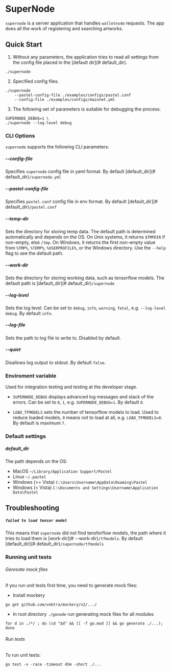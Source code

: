 # SuperNode

`supernode` is a server application that handles `walletnode` requests. The app does all the work of registering and searching artworks.


## Quick Start

1. Without any parameters, the application tries to read all settings from the config file placed in the [default dir](# default_dir).

``` shell
./supernode
```

2. Specified config files.

``` shell
./supernode
    --pastel-config-file ./examples/configs/pastel.conf
    --config-file ./examples/configs/mainnet.yml
```

3. The following set of parameters is suitable for debugging the process.

``` shell
SUPERNODE_DEBUG=1 \
./supernode --log-level debug
```


### CLI Options

`supernode` supports the following CLI parameters:

##### --config-file

Specifies `supernode` config file in yaml format. By default [default_dir](# default_dir)`/supernode.yml`

##### --pastel-config-file

Specifies `pastel.conf` config file in env format. By default [default_dir](# default_dir)`/pastel.conf`

##### --temp-dir

Sets the directory for storing temp data. The default path is determined automatically and depends on the OS. On Unix systems, it returns `$TMPDIR` if non-empty, else `/tmp`. On Windows, it returns the first non-empty value from `%TMP%`, `%TEMP%`, `%USERPROFILE%`, or the Windows directory. Use the `--help` flag to see the default path.

##### --work-dir

Sets the directory for storing working data, such as tensorflow models. The default path is [default_dir](# default_dir)`/supernode`

##### --log-level

Sets the log level. Can be set to `debug`, `info`, `warning`, `fatal`, e.g. `--log-level debug`. By default `info`.

##### --log-file

Sets the path to log file to write to. Disabled by default.

##### --quiet

Disallows log output to stdout. By default `false`.


### Enviroment variable

Used for integration testing and testing at the developer stage.

* `SUPERNODE_DEBUG` displays advanced log messages and stack of the errors. Can be set to `0`, `1`, e.g. `SUPERNODE_DEBUG=1`. By default `0`.

* `LOAD_TFMODELS` sets the number of tensorflow models to load. Used to reduce loaded models, `0` means not to load at all, e.g. `LOAD_TFMODELS=0`. By default is maximum `7`.


### Default settings

##### default_dir

The path depends on the OS:

* MacOS `~/Library/Application Support/Pastel`
* Linux `~/.pastel`
* Windows (>= Vista) `C:\Users\Username\AppData\Roaming\Pastel`
* Windows (< Vista) `C:\Documents and Settings\Username\Application Data\Pastel`


## Troubleshooting

##### `failed to load tensor model`

This means that `supernode` did not find tensforflow models, the path where it tries to load them is [work-dir](# --work-dir)`/tfmodels`. By default [default_dir](# default_dir)`/supernode/tfmodels`

### Running unit tests

###### Genreate mock files

if you run unit tests first time, you need to generate mock files:

* Install mockery

``` shell
go get github.com/vektra/mockery/v2/.../
```

* In root directory `./gonode` run generating mock files for all modules

``` shell
for d in ./*/ ; do (cd "$d" && [[ -f go.mod ]] && go generate ./...); done
```

###### Run tests

To run unit tests:

``` shell
go test -v -race -timeout 45m -short ./...
```
